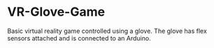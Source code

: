 # VR-Glove-Game
Basic virtual reality game controlled using a glove. The glove has flex sensors attached and is connected to an Arduino.
